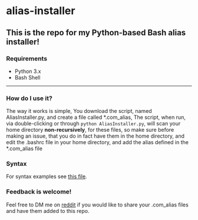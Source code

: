 # alias-installer
## This is the repo for my Python-based Bash alias installer!
### Requirements
- Python 3.x
- Bash Shell

---
### How do I use it?
The way it works is simple, You download the script, named AliasInstaller.py, and create a file called *.com_alias, The script, when run, via double-clicking or through `python AliasInstaller.py`, will scan your home directory **non-recursively**, for these files, so make sure before making an issue, that you do in fact have them in the home directory, and edit the .bashrc file in your home directory, and add the alias defined in the *.com_alias file

### Syntax
For syntax examples see [this file](https://github.com/KirbyJeff/alias-installer/tree/main/ex/example.com_alias).

### Feedback is welcome!
Feel free to DM me on [reddit](https://www.reddit.com/u/KirbyJeef) if you would like to share your .com_alias files and have them added to this repo.
